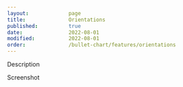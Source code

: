 ```yaml
---
layout:             page
title:              Orientations
published:          true
date:               2022-08-01
modified:           2022-08-01
order:              /bullet-chart/features/orientations
---
```

<todo>Description</todo>

<todo>Screenshot</todo>